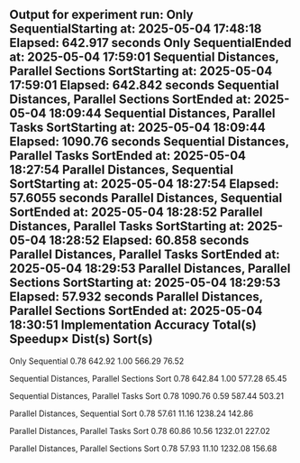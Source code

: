 Output for experiment run:
Only SequentialStarting at: 2025-05-04 17:48:18
Elapsed: 642.917 seconds
Only SequentialEnded at: 2025-05-04 17:59:01
Sequential Distances, Parallel Sections SortStarting at: 2025-05-04 17:59:01
Elapsed: 642.842 seconds
Sequential Distances, Parallel Sections SortEnded at: 2025-05-04 18:09:44
Sequential Distances, Parallel Tasks SortStarting at: 2025-05-04 18:09:44
Elapsed: 1090.76 seconds
Sequential Distances, Parallel Tasks SortEnded at: 2025-05-04 18:27:54
Parallel Distances, Sequential SortStarting at: 2025-05-04 18:27:54
Elapsed: 57.6055 seconds
Parallel Distances, Sequential SortEnded at: 2025-05-04 18:28:52
Parallel Distances, Parallel Tasks SortStarting at: 2025-05-04 18:28:52
Elapsed: 60.858 seconds
Parallel Distances, Parallel Tasks SortEnded at: 2025-05-04 18:29:53
Parallel Distances, Parallel Sections SortStarting at: 2025-05-04 18:29:53
Elapsed: 57.932 seconds
Parallel Distances, Parallel Sections SortEnded at: 2025-05-04 18:30:51
Implementation                                                  Accuracy    Total(s)   Speedup×     Dist(s)     Sort(s)
------------------------------------------------------------------------------------------------------------------------

Only Sequential                                                     0.78      642.92        1.00      566.29       76.52

Sequential Distances, Parallel Sections Sort                        0.78      642.84        1.00      577.28       65.45

Sequential Distances, Parallel Tasks Sort                           0.78     1090.76        0.59      587.44      503.21

Parallel Distances, Sequential Sort                                 0.78       57.61       11.16     1238.24      142.86

Parallel Distances, Parallel Tasks Sort                             0.78       60.86       10.56     1232.01      227.02

Parallel Distances, Parallel Sections Sort                          0.78       57.93       11.10     1232.08      156.68